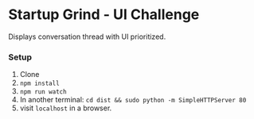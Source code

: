 # Startup Grind - UI Challenge

Displays conversation thread with UI prioritized.

### Setup

1. Clone
2. `npm install`
3. `npm run watch`
4. In another terminal: `cd dist && sudo python -m SimpleHTTPServer 80`
5. visit `localhost` in a browser.
